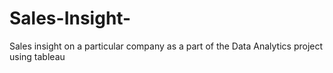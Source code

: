 # Sales-Insight-
Sales insight on a particular company as a part of the Data Analytics project using tableau
